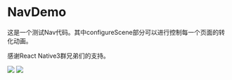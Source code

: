 # NavDemo

这是一个测试Nav代码。其中configureScene部分可以进行控制每一个页面的转化动画。

感谢React Native3群兄弟们的支持。

![
](./1.png)
![
](./2.png)